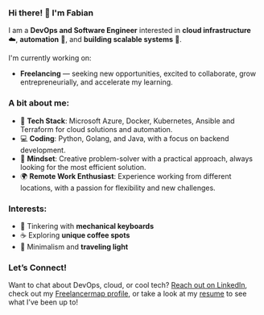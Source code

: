 ### Hi there! 👋 I'm Fabian

I am a **DevOps and Software Engineer** interested in **cloud infrastructure** ☁️, **automation** 🤖, and **building scalable systems** 🔧.

I'm currently working on:
- **Freelancing** — seeking new opportunities, excited to collaborate, grow entrepreneurially, and accelerate my learning.

### A bit about me:
- 🚀 **Tech Stack**: Microsoft Azure, Docker, Kubernetes, Ansible and Terraform for cloud solutions and automation.
- 💻 **Coding**: Python, Golang, and Java, with a focus on backend development.
- 🧠 **Mindset**: Creative problem-solver with a practical approach, always looking for the most efficient solution.
- 🌍 **Remote Work Enthusiast**: Experience working from different locations, with a passion for flexibility and new challenges.

### Interests:
- 🔧 Tinkering with **mechanical keyboards**
- ☕ Exploring **unique coffee spots**
- 🧳 Minimalism and **traveling light**

### Let’s Connect!
Want to chat about DevOps, cloud, or cool tech? [Reach out on LinkedIn](https://www.linkedin.com/in/fabian-gubler), check out my [Freelancermap profile](https://www.freelancermap.ch/profil/fabian-gubler), or take a look at my [resume](https://raw.githubusercontent.com/fabian-gubler/resume/main/Lebenslauf_FabianGubler.pdf) to see what I’ve been up to!
